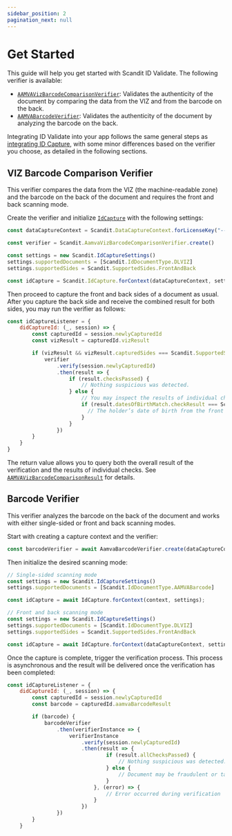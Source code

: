 ```yaml
---
sidebar_position: 2
pagination_next: null
---
```


# Get Started

This guide will help you get started with Scandit ID Validate. The following verifier is available:

* [`AAMVAVizBarcodeComparisonVerifier`](https://docs.scandit.com/data-capture-sdk/capacitor/id-capture/api/aamva-viz-barcode-comparison-verifier.html#class-scandit.datacapture.id.AamvaVizBarcodeComparisonVerifier): Validates the authenticity of the document by comparing the data from the VIZ and from the barcode on the back.
* [`AAMVABarcodeVerifier`](https://docs.scandit.com/data-capture-sdk/capacitor/id-capture/api/aamva-barcode-verifier.html#class-scandit.datacapture.id.AamvaBarcodeVerifier): Validates the authenticity of the document by analyzing the barcode on the back.

Integrating ID Validate into your app follows the same general steps as [integrating ID Capture](../id-capture/get-started.md), with some minor differences based on the verifier you choose, as detailed in the following sections.

## VIZ Barcode Comparison Verifier

This verifier compares the data from the VIZ (the machine-readable zone) and the barcode on the back of the document and requires the front and back scanning mode.

Create the verifier and initialize [`IdCapture`](https://docs.scandit.com/data-capture-sdk/capacitor/id-capture/api/id-capture.html#class-scandit.datacapture.id.IdCapture) with the following settings:

```javascript
const dataCaptureContext = Scandit.DataCaptureContext.forLicenseKey("-- ENTER YOUR SCANDIT LICENSE KEY HERE --")

const verifier = Scandit.AamvaVizBarcodeComparisonVerifier.create()

const settings = new Scandit.IdCaptureSettings()
settings.supportedDocuments = [Scandit.IdDocumentType.DLVIZ]
settings.supportedSides = Scandit.SupportedSides.FrontAndBack

const idCapture = Scandit.IdCapture.forContext(dataCaptureContext, settings)
```

Then proceed to capture the front and back sides of a document as usual. After you capture the back side and receive the combined result for both sides, you may run the verifier as follows:

```javascript
const idCaptureListener = {
    didCaptureId: (_, session) => {
        const capturedId = session.newlyCapturedId
        const vizResult = capturedId.vizResult

        if (vizResult && vizResult.capturedSides === Scandit.SupportedSides.FrontAndBack) {
            verifier
                .verify(session.newlyCapturedId)
                .then(result => {
                    if (result.checksPassed) {
                        // Nothing suspicious was detected.
                    } else {
                        // You may inspect the results of individual checks, if you wish:
                        if (result.datesOfBirthMatch.checkResult === Scandit.ComparisonCheckResult.Failed) {
                          // The holder’s date of birth from the front side does not match the one encoded in the barcode.
                        }
                    }
                })
        }
    }
}
```

The return value allows you to query both the overall result of the verification and the results of individual checks. See [`AAMVAVizBarcodeComparisonResult`](https://docs.scandit.com/data-capture-sdk/capacitor/id-capture/api/aamva-viz-barcode-comparison-verifier.html#class-scandit.datacapture.id.AamvaVizBarcodeComparisonResult) for details.


## Barcode Verifier

This verifier analyzes the barcode on the back of the document and works with either single-sided or front and back scanning modes.

Start with creating a capture context and the verifier:

```javascript
const barcodeVerifier = await AamvaBarcodeVerifier.create(dataCaptureContext)
```

Then initialize the desired scanning mode:

```javascript
// Single-sided scanning mode
const settings = new Scandit.IdCaptureSettings()
settings.supportedDocuments = [Scandit.IdDocumentType.AAMVABarcode]

const idCapture = await IdCapture.forContext(context, settings);

// Front and back scanning mode
const settings = new Scandit.IdCaptureSettings()
settings.supportedDocuments = [Scandit.IdDocumentType.DLVIZ]
settings.supportedSides = Scandit.SupportedSides.FrontAndBack

const idCapture = await IdCapture.forContext(dataCaptureContext, settings)
```

Once the capture is complete, trigger the verification process. This process is asynchronous and the result will be delivered once the verification has been completed:

```javascript
const idCaptureListener = {
    didCaptureId: (_, session) => {
        const capturedId = session.newlyCapturedId
        const barcode = capturedId.aamvaBarcodeResult

        if (barcode) {
            barcodeVerifier
                .then(verifierInstance => {
                    verifierInstance
                        .verify(session.newlyCapturedId)
                        .then(result => {
                                if (result.allChecksPassed) {
                                    // Nothing suspicious was detected.
                                } else {
                                    // Document may be fraudulent or tampered with - proceed with caution.
                                }
                            }, (error) => {
                                // Error occurred during verification
                            }
                        })
                })
        }
    }
```
